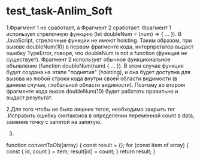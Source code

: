 # test_task-Anlim_Soft

1.Фрагмент 1 не сработает, а Фрагмент 2 сработает.
Фрагмент 1 использует стрелочную функцию (let doubleNum = (num) => { ... }). В JavaScript, стрелочные функции не имеют hoisting.
Таким образом, при вызове doubleNum(10) в первом фрагменте кода, интерпретатор выдаст ошибку TypeError, говоря, что doubleNum is not a function (функция не существует).
Фрагмент 2 использует обычное функциональное объявление (function doubleNum(num) { ... }). В этом случае функция будет создана на этапе "поднятия" (hoisting), и она будет доступна для вызова из любой строки кода внутри своей области видимости (в данном случае, глобальной области видимости). Поэтому во втором фрагменте кода вызов doubleNum(10) будет работать правильно и выдаст результат.

2.Для того чтобы не было лишних тегов, необходимо закрыть тег <component-name>.Исправить ошибку синтаксиса в определении переменной count в  data, заменив точку с запятой на запятую.
<template>
	<component-name
		v-for="i of count" 
		:key="i"
		v-if="i < 10" 
	></component-name>
</template>

<script>
export default {
	data() {
		return {
			count: 20,
		};
	},
};
</script>

3.
function convertToObj(array) {
  const result = {};
  for (const item of array) {
    const { id, count } = item;
    result[id] = count;
  }
  return result;
}
